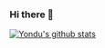 ### Hi there 👋

<!--
**Yondubuntu/Yondubuntu** is a ✨ _special_ ✨ repository because its `README.md` (this file) appears on your GitHub profile.

Here are some ideas to get you started:

- 🔭 I’m currently working on ...
- 🌱 I’m currently learning ...
- 👯 I’m looking to collaborate on ...
- 🤔 I’m looking for help with ...
- 💬 Ask me about ...
- 📫 How to reach me: ...
- 😄 Pronouns: ...
- ⚡ Fun fact: ...
-->
[![Yondu's github stats](https://github-readme-stats.vercel.app/api?username=Yondubuntu)](https://github.com/anuraghazra/github-readme-stats)
